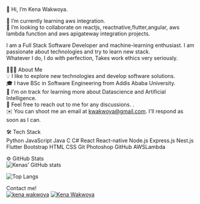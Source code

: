  👋 Hi, I’m Kena Wakwoya.  

🌱 I’m currently learning aws integration.  
💞️ I’m looking to collaborate on reactjs, reactnative,flutter,angular, aws lambda function and aws apigateway integration projects.  

I am a Full Stack Software Developer and machine-learning enthusiast. I am passionate about technologies and try to learn new stack.  
Whatever I do, I do with perfection, Takes work ethics very seriously.




👨🏻‍💻  About Me  
💡  I like to explore new technologies and develop software solutions.  
🎓  I have BSc in Software Engineering from Addis Ababa University.  
🌱  I'm on track for learning more about Datascience and Artificial Intelligence.  
💬  Feel free to reach out to me for any discussions. 
.  
✉️  You can shoot me an email at kwakwoya@gmail.com. I'll respond as soon as I can. 

 
🛠  Tech Stack  
Python  JavaScript  Java  C  C#  React  React-native  Node.js  Express.js  Nest.js  Flutter  Bootstrap
HTML  CSS  Git  Photoshop  GitHub  AWSLambda





⚙️  GitHub Stats  
![Kenas’ GitHub stats](https://github-readme-stats.vercel.app/api?username=kena-wakwoya&theme=onedark&show_icons=true&count_private=true "Kenas’ GutHub Stats")


![Top Langs](https://github-readme-stats.vercel.app/api/top-langs/?username=kena-wakwoya&theme=tokyonight "Kenas’ Top Languages Card")




Contact me!  
<a href="https://www.linkedin.com/kena-wakwoya-kanai/"> ![kena wakwoya](https://img.shields.io/badge/-LinkedIn-0e76a8?style=plastic&logo=linkedIn)</a>
<a href="https://twitter.com/KenaWakwoya">![Kena Wakwoya](https://img.shields.io/badge/-Twitter-1DA1F2?style=plastic&logo=Twitter) </a>



